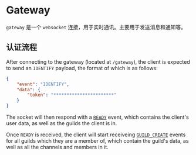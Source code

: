 # Gateway

`gateway` 是一个 `websocket` 连接，用于实时通讯。主要用于发送消息和通知等。

## 认证流程

After connecting to the gateway (located at `/gateway`), the client is expected to send an `IDENTIFY` payload, the format of which is as follows:

```json
{
    "event": "IDENTIFY",
    "data": {
        "token": "***********************"
    }
}
```

The socket will then respond with a [`READY`](./events.md#READY) event, which contains the client's user data, as well as the guilds the client is in.

Once `READY` is received, the client will start receiveing [`GUILD_CREATE`](./events.md#GUILD_CREATE) events for all guilds which they are a member of, which contain the guild's data, as well as all the channels and members in it.
